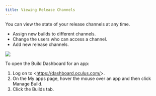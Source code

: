 ```yaml
---
title: Viewing Release Channels
---
```


You can view the state of your release channels at any time.

* Assign new builds to different channels.
* Change the users who can access a channel.
* Add new release channels.


![](/images/distributelatesttaskspublish-release-channels-view-0.png)

To open the Build Dashboard for an app:

1. Log on to &lt;https://dashboard.oculus.com/&gt;.
2. On the My apps page, hover the mouse over an app and then click Manage Build. 
3. Click the Builds tab.

